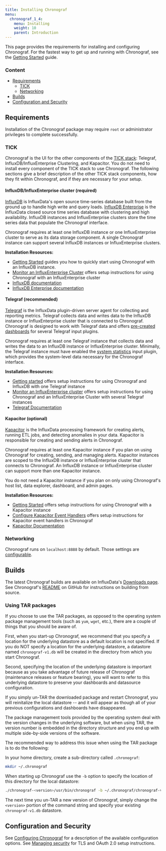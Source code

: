 ```yaml
---
title: Installing Chronograf
menu:
  chronograf_1_4:
    menu: Installing
    weight: 10
    parent: Introduction
---
```


This page provides the requirements for installing and configuring Chronograf.
For the fastest way to get up and running with Chronograf, see the [Getting Started](/chronograf/v1.4/introduction/getting-started/) guide.

### Content

* [Requirements](#requirements)
  * [TICK](#tick)
  * [Networking](#networking)
* [Builds](#builds)
* [Configuration and Security](#configuration-and-security)

## Requirements

Installation of the Chronograf package may require `root` or administrator privileges to complete successfully.

### TICK
Chronograf is the UI for the other components of the [TICK stack](https://www.influxdata.com/products/): Telegraf, InfluxDB/InfluxEnterprise Clustering, and Kapacitor.
You do not need to install every component of the TICK stack to use Chronograf.
The following sections give a brief description of the other TICK stack components, how they fit within Chronograf, and if they are necessary for your setup.

#### InfluxDB/InfluxEnterprise cluster (required)
[InfluxDB](/influxdb/latest/) is InfluxData's open source time-series database built from the ground up to handle high write and query loads.
[InfluxDB Enterprise](/enterprise_influxdb/latest/) is the InfluxData closed source time series database with clustering and high availability.
InfluxDB instances and InfluxEnterprise clusters store the time series data that populate the Chronograf interface.

Chronograf requires at least one InfluxDB instance or one InfluxEnterprise cluster to serve as its data storage component.
A single Chronograf instance can support several InfluxDB instances or InfluxEnterprise clusters.

**Installation Resources:**

* [Getting Started](/chronograf/v1.4/introduction/getting-started/) guides you how to quickly start using Chronograf with an InfluxDB instance.
* [Monitor an InfluxEnterprise Cluster](/chronograf/v1.4/guides/monitoring-influxenterprise-clusters/) offers setup instructions for using Chronograf with an InfluxEnterprise cluster
* [InfluxDB documentation](/influxdb/latest/)
* [InfluxDB Enterprise documentation](/enterprise_influxdb/latest/)

#### Telegraf (recommended)
[Telegraf](/telegraf/latest/) is the InfluxData plugin-driven server agent for collecting and reporting metrics.
Telegraf collects data and writes data to the InfluxDB instance or InfluxEnterprise cluster that is connected to Chronograf.
Chronograf is designed to work with Telegraf data and offers [pre-created dashboards](/chronograf/v1.4/troubleshooting/frequently-asked-questions/#what-applications-are-supported-in-chronograf) for several Telegraf input plugins.

Chronograf requires at least one Telegraf instance that collects data and writes the data to an InfluxDB instance or InfluxEnterprise cluster.
Minimally, the Telegraf instance must have enabled the [system statistics](https://github.com/influxdata/telegraf/tree/master/plugins/inputs/system) input plugin, which provides the system-level data necessary for the Chronograf interface.

**Installation Resources:**

* [Getting started](/chronograf/v1.4/introduction/getting-started/) offers setup instructions for using Chronograf and InfluxDB with one Telegraf instance
* [Monitor an InfluxEnterprise cluster](/chronograf/v1.4/guides/monitoring-influxenterprise-clusters/) offers setup instructions for using Chronograf and an InfluxEnterprise Cluster with several Telegraf instances
* [Telegraf Documentation](/telegraf/latest/)

#### Kapacitor (optional)
[Kapacitor](/kapacitor/latest/) is the InfluxData processing framework for creating alerts, running ETL jobs, and detecting anomalies in your data.
Kapacitor is responsible for creating and sending alerts in Chronograf.

Chronograf requires at least one Kapacitor instance if you plan on using Chronograf for creating, sending, and managing alerts.
Kapacitor instances are scoped to the InfluxDB instance or InfluxEnterprise cluster that connects to Chronograf.
An InfluxDB instance or InfluxEnterprise cluster can support more than one Kapacitor instance.

You do not need a Kapacitor instance if you plan on only using Chronograf's host list, data explorer, dashboard, and admin pages.

**Installation Resources:**

* [Getting Started](/chronograf/v1.4/introduction/getting-started/) offers setup instructions for using Chronograf with a Kapacitor instance
* [Configure Kapacitor Event Handlers](/chronograf/v1.4/guides/configure-kapacitor-event-handlers/) offers setup instructions for Kapacitor event handlers in Chronograf
* [Kapacitor Documentation](/kapacitor/latest/)

### Networking

Chronograf runs on `localhost:8888` by default.
Those settings are [configurable](/chronograf/v1.4/administration/config-options).

## Builds

The latest Chronograf builds are available on InfluxData's [Downloads page](https://influxdata.com/downloads).
See Chronograf's [README](https://github.com/influxdata/chronograf/blob/master/README.md#from-source) on GitHub for instructions on building from source.

### Using TAR packages
If you choose to use the TAR packages, as opposed to the operating system package management tools (such as `yum`, `wget`, etc.), there are a couple of things that you should be aware of.

First, when you start-up Chronograf, we recommend that you specify a location for the underlying datastore as a default location is not specified.
If you do NOT specify a location for the underlying datastore, a datastore named `chronograf-v1.db` will be created in the directory from which you start Chronograf.

Second, specifying the location of the underlying datastore is important because as you take advantage of future release of Chronograf (maintenance releases or feature bearing), you will want to refer to this underlying datastore to preserve your dashboards and datasource configuration.

If you simply un-TAR the downloaded package and restart Chronograf, you will reinitalize the local datastore -- and it will appear as though all of your previous configurations and dashboards have disappeared.

The package management tools provided by the operating system deal with the version changes in the underlying software, but when using TAR, the version number is embedded in the directory structure and you end up with multiple side-by-side versions of the software.

The recommended way to address this issue when using the TAR package is to do the following:

In your home directory, create a sub-directory called `.chronograf`:

```sh
mkdir ~/.chronograf
```

When starting up Chronograf use the `-b` option to specify the location of this directory for the local datastore:
```sh
./chronograf-<version>/usr/bin/chronograf -b ~/.chronograf/chronograf-v1.db
```

The next time you un-TAR a new version of Chronograf, simply change the `<version>` portion of the command string and specify your existing `chronograf-v1.db` datastore.

## Configuration and Security

See [Configuring Chronograf](/chronograf/v1.4/administration/configuration/) for a description of the available configuration options.
See [Managing security](/chronograf/v1.4/administration/security-best-practices/) for TLS and OAuth 2.0 setup instructions.
